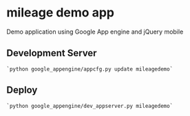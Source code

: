 mileage demo app
=============

Demo application using Google App engine and jQuery mobile


Development Server
-------

    `python google_appengine/appcfg.py update mileagedemo`


Deploy
-------

    `python google_appengine/dev_appserver.py mileagedemo`

